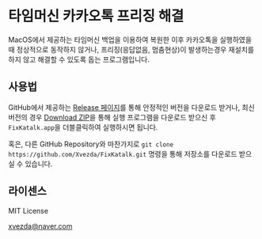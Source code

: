 # 타임머신 카카오톡 프리징 해결

MacOS에서 제공하는 타임머신 백업을 이용하여 복원한 이후 카카오톡을 실행하였을때
정상적으로 동작하지 않거나, 프리징(응답없음, 멈춤현상)이 발생하는경우
재설치를 하지 않고 해결할 수 있도록 돕는 프로그램입니다.

## 사용법
GitHub에서 제공하는 [Release 페이지](https://github.com/Xvezda/FixKatalk/releases)를 통해 안정적인 버전을 다운로드 받거나,
최신버전의 경우 [Download ZIP](https://github.com/Xvezda/FixKatalk/archive/main.zip)을 통해 실행 프로그램을 다운로드 받으신 후
`FixKatalk.app`을 더블클릭하여 실행하시면 됩니다.

혹은, 다른 GitHub Repository와 마찬가지로
`git clone https://github.com/Xvezda/FixKatalk.git` 명령을 통해 저장소를
다운로드 받으실 수 있습니다.

## 라이센스
MIT License

xvezda@naver.com

